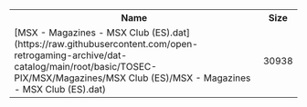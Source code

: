 <table>
<tr><th>Name</th><th>Size</th></tr>
<tr><td>[MSX - Magazines - MSX Club (ES).dat](https://raw.githubusercontent.com/open-retrogaming-archive/dat-catalog/main/root/basic/TOSEC-PIX/MSX/Magazines/MSX Club (ES)/MSX - Magazines - MSX Club (ES).dat)</td><td>30938</td></tr>
</table>
